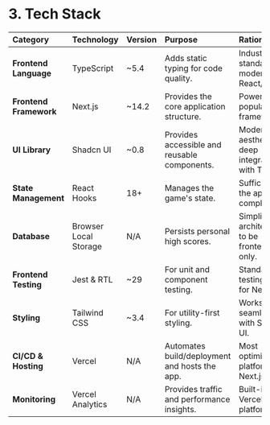 # 3\. Tech Stack

| Category               | Technology            | Version | Purpose                                       | Rationale                                            |
| :--------------------- | :-------------------- | :------ | :-------------------------------------------- | :--------------------------------------------------- |
| **Frontend Language**  | TypeScript            | \~5.4   | Adds static typing for code quality.          | Industry standard for modern React/Next.js.          |
| **Frontend Framework** | Next.js               | \~14.2  | Provides the core application structure.      | Powerful and popular React framework.                |
| **UI Library**         | Shadcn UI             | \~0.8   | Provides accessible and reusable components.  | Modern aesthetic and deep integration with Tailwind. |
| **State Management**   | React Hooks           | 18+     | Manages the game's state.                     | Sufficient for the app's complexity.                 |
| **Database**           | Browser Local Storage | N/A     | Persists personal high scores.                | Simplifies the architecture to be frontend-only.     |
| **Frontend Testing**   | Jest & RTL            | \~29    | For unit and component testing.               | Standard testing suite for Next.js.                  |
| **Styling**            | Tailwind CSS          | \~3.4   | For utility-first styling.                    | Works seamlessly with Shadcn UI.                     |
| **CI/CD & Hosting**    | Vercel                | N/A     | Automates build/deployment and hosts the app. | Most optimized platform for Next.js.                 |
| **Monitoring**         | Vercel Analytics      | N/A     | Provides traffic and performance insights.    | Built-in to the Vercel platform.                     |
